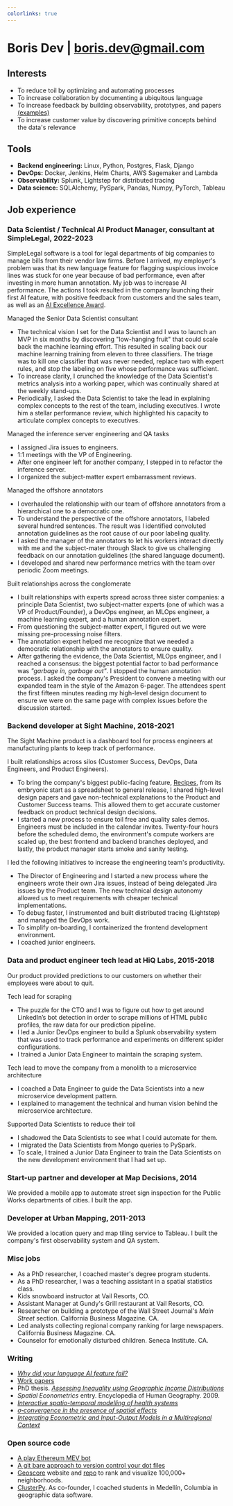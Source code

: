 ```yaml
---
colorlinks: true
---
```


# Boris Dev | boris.dev@gmail.com

## Interests

- To reduce toil by optimizing and automating processes
- To increase collaboration by documenting a ubiquitous language
- To increase feedback by building observability, prototypes, and papers [(examples)](https://docs.google.com/document/d/1pMID97O4hHkK8ok7cwLH4Y4KpsgQSPUAXtYrscwcyb4/view)
- To increase customer value by discovering primitive concepts behind the data's relevance

## Tools

- **Backend engineering:** Linux, Python, Postgres, Flask, Django
- **DevOps:** Docker, Jenkins, Helm Charts, AWS Sagemaker and Lambda
- **Observability:** Splunk, Lightstep for distributed tracing
- **Data science:** SQLAlchemy, PySpark, Pandas, Numpy, PyTorch, Tableau

## Job experience

### Data Scientist / Technical AI Product Manager, consultant at SimpleLegal, 2022-2023

SimpleLegal software is a tool for legal departments of big companies to manage 
bills from their vendor law firms. Before I arrived, my employer's problem was that its new language
feature for flagging suspicious invoice lines was stuck for one year
because of bad performance, even after investing in more human annotation. My
job was to increase AI performance. The actions I took resulted in the company
launching their first AI feature, with positive feedback from customers and the
sales team, as well as an [AI Excellence Award](https://www.bintelligence.com/blog/2023/3/23/5-people-30-companies-and-65-products-awarded-for-excellence-in-artificial-intelligence). 

Managed the Senior Data Scientist consultant

- The technical vision I set for the Data Scientist and I was to launch an MVP in six months by discovering
  "low-hanging fruit" that could scale back the machine learning effort. This
  resulted in scaling back our machine learning training from eleven to three classifiers.
  The triage was to kill one classifier that was never needed, replace two
  with expert rules, and stop the labeling on five whose performance was sufficient. 
- To increase clarity, I crunched the knowledge of the Data Scientist's metrics
  analysis into a working paper, which was continually shared at the weekly
  stand-ups. 
- Periodically, I asked the Data Scientist to take the lead in explaining
  complex concepts to the rest of the team, including executives. I wrote him a
  stellar performance review, which highlighted his capacity to articulate
  complex concepts to executives.

Managed the inference server engineering and QA tasks

- I assigned Jira issues to engineers. 
- 1:1 meetings with the VP of Engineering. 
- After one engineer left for another company, I stepped in to refactor the inference server.
- I organized the subject-matter expert embarrassment reviews.

Managed the offshore annotators

- I overhauled the relationship with our team of offshore annotators from
  a hierarchical one to a democratic one. 
- To understand the perspective of the offshore annotators, I labeled several
  hundred sentences. The result was I identified convoluted annotation guidelines
  as the root cause of our poor labeling quality.
- I asked the manager of the annotators to let his workers interact directly with 
  me and the subject-mater through Slack to give us challenging
  feedback on our annotation guidelines (the shared language document).
- I developed and shared new performance metrics with the team over periodic Zoom meetings.

Built relationships across the conglomerate

- I built relationships with experts spread across three sister companies: 
  a principle Data Scientist, two subject-matter
  experts (one of which was a VP of Product/Founder), a DevOps engineer, an MLOps
  engineer, a machine learning expert, and a human annotation expert.
- From questioning the subject-matter expert, I figured out we were missing pre-processing noise filters.
- The annotation expert helped me recognize that we needed a democratic
  relationship with the annotators to ensure quality.
- After gathering the evidence, the Data Scientist, MLOps engineer, and I reached a consensus: the biggest potential factor to bad performance
  was _"garbage in, garbage out"_. I stopped the human
  annotation process. I asked the company's President to convene a meeting with
  our expanded team in
  the style of the Amazon 6-pager. The attendees spent the first fifteen minutes
  reading my high-level design document to ensure we were on the same page with
  complex issues before the discussion started.

### Backend developer at Sight Machine, 2018-2021

The Sight Machine product is a dashboard tool for process engineers at manufacturing
plants to keep track of performance.

I built relationships across silos (Customer Success, DevOps, Data Engineers, and Product Engineers).

- To bring the company's biggest public-facing feature,
[Recipes](https://sightmachine.com/blog/manufacturing-dynamic-recipes/),
from its embryonic start as a spreadsheet to general release, I shared high-level
design papers and gave non-technical explanations to the Product and Customer Success teams. This allowed
them to get accurate customer feedback on product technical design decisions. 
- I started a new process to ensure toil free and quality sales demos. Engineers must be included
  in the calendar invites. Twenty-four hours before the scheduled demo, the
  environment's compute workers are scaled up, the best frontend and backend
  branches deployed, and lastly, the product manager starts smoke and sanity testing.

I led the following initiatives to increase the engineering team's productivity.

- The Director of Engineering and I started a new process where the engineers
  wrote their own Jira issues, instead of being delegated Jira issues by the
  Product team. The new technical design autonomy allowed us to meet requirements with cheaper
  technical implementations.
- To debug faster, I instrumented and built distributed tracing (Lightstep) and
  managed the DevOps work.
- To simplify on-boarding, I containerized the frontend development environment.
- I coached junior engineers.

### Data and product engineer tech lead at HiQ Labs, 2015-2018

Our product provided predictions to our customers on whether their employees were
about to quit. 

Tech lead for scraping

- The puzzle for the CTO and I was to figure out how to get around LinkedIn’s bot detection in order to scrape millions of HTML
public profiles, the raw data for our prediction pipeline. 
- I led a Junior DevOps engineer to build a Splunk observability system that 
   was used to track performance and experiments on different spider configurations. 
- I trained a Junior Data Engineer to maintain the scraping system.

Tech lead to move the company from a monolith to a microservice architecture

- I coached a Data Engineer to guide the Data Scientists into a new microservice development
  pattern.
- I explained to management the technical and human vision behind the microservice architecture.


Supported Data Scientists to reduce their toil

- I shadowed the Data Scientists to see what I could automate for them.
- I migrated the Data Scientists from Mongo queries to PySpark.
- To scale, I trained a Junior Data Engineer to train the Data Scientists on the new development environment that I had set up.


### Start-up partner and developer at Map Decisions, 2014

We provided a mobile app to automate street sign inspection for the Public Works departments of cities. I built the app.


### Developer at Urban Mapping, 2011-2013

We provided a location query and map tiling service to Tableau. I built the company's first observability system and QA system.

### Misc jobs

- As a PhD researcher, I coached master's degree program students.
- As a PhD researcher, I was a teaching assistant in a spatial statistics class.
- Kids snowboard instructor at Vail Resorts, CO.
- Assistant Manager at Gundy's Grill restaurant at Vail Resorts, CO.
- Researcher on building a prototype of the Wall Street Journal's *Main Street* section. California Business Magazine. CA. 
- Led analysts collecting regional company ranking for large newspapers. California Business Magazine. CA. 
- Counselor for emotionally disturbed children. Seneca Institute. CA.


### Writing

-   [*Why did your language AI feature fail?*](https://medium.com/@boris.dev/why-did-your-language-ai-feature-fail-66a280954287)
-   [Work papers](https://docs.google.com/document/d/1pMID97O4hHkK8ok7cwLH4Y4KpsgQSPUAXtYrscwcyb4/edit)
-   PhD thesis. [*Assessing Inequality using Geographic Income Distributions*](https://escholarship.org/content/qt8br7d5df/qt8br7d5df.pdf)
-   *Spatial Econometrics* entry. Encyclopedia of Human Geography. 2009.
-   [*Interactive spatio-temporal modelling of health systems*](https://link.springer.com/article/10.1007/s00477-007-0135-0)
-   [*$\sigma$‐convergence in the presence of spatial effects*](https://rsaiconnect.onlinelibrary.wiley.com/doi/abs/10.1111/j.1435-5957.2006.00083.x)
-   [*Integrating Econometric and Input-Output Models in a Multiregional Context*](https://onlinelibrary.wiley.com/doi/abs/10.1111/j.1468-2257.1997.tb00771.x)


### Open source code

-   [A play Ethereum MEV bot](https://github.com/borisdev/play_mev_bot)
-   [A git bare approach to version control your dot files](https://github.com/borisdev/dotfiles/blob/master/README.md)
- [Geoscore](http://geoscore.com/) website and
  [repo](https://github.com/schmidtc/geoscore) to rank and visualize 100,000+ neighborhoods. 
- [ClusterPy](https://github.com/clusterpy/clusterpy). As co-founder, I coached students in Medellín, Columbia in geographic data software.
